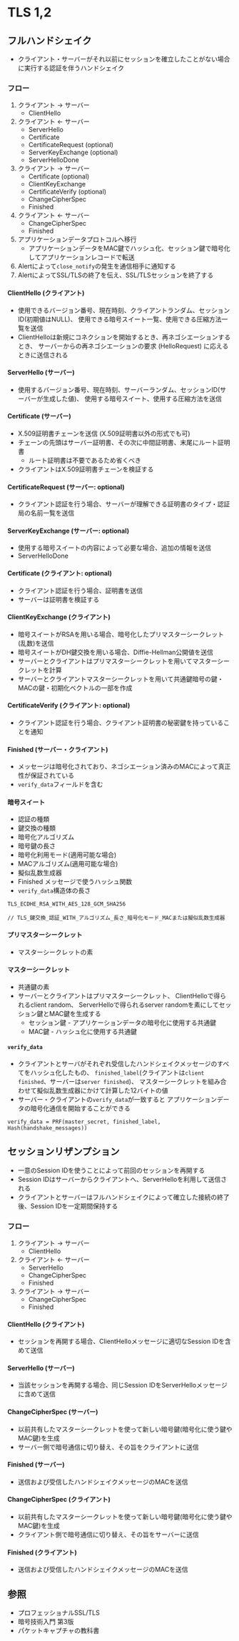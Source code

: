 # TLS 1,2
## フルハンドシェイク
- クライアント・サーバーがそれ以前にセッションを確立したことがない場合に実行する認証を伴うハンドシェイク

### フロー
1. クライアント -> サーバー
    - ClientHello
2. クライアント <- サーバー
    - ServerHello
    - Certificate
    - CertificateRequest (optional)
    - ServerKeyExchange (optional)
    - ServerHelloDone
3. クライアント -> サーバー
    - Certificate (optional)
    - ClientKeyExchange
    - CertificateVerify (optional)
    - ChangeCipherSpec
    - Finished
4. クライアント <- サーバー
    - ChangeCipherSpec
    - Finished
5. アプリケーションデータプロトコルへ移行
    - アプリケーションデータをMAC鍵でハッシュ化、セッション鍵で暗号化してアプリケーションレコードで転送
6. Alertによって`close_notify`の発生を通信相手に通知する
7. AlertによってSSL/TLSの終了を伝え、SSL/TLSセッションを終了する

#### ClientHello (クライアント)
- 使用できるバージョン番号、現在時刻、クライアントランダム、セッションID(初期値はNULL)、
  使用できる暗号スイート一覧、使用できる圧縮方法一覧を送信
- ClientHelloは新規にコネクションを開始するとき、再ネゴシエーションするとき、
  サーバーからの再ネゴシエーションの要求 (HelloRequest) に応えるときに送信される

#### ServerHello (サーバー)
- 使用するバージョン番号、現在時刻、サーバーランダム、セッションID(サーバーが生成した値)、
  使用する暗号スイート、使用する圧縮方法を送信

#### Certificate (サーバー)
- X.509証明書チェーンを送信 (X.509証明書以外の形式でも可)
- チェーンの先頭はサーバー証明書、その次に中間証明書、末尾にルート証明書
  - ルート証明書は不要であるため省くべき
- クライアントはX.509証明書チェーンを検証する

#### CertificateRequest (サーバー: optional)
- クライアント認証を行う場合、サーバーが理解できる証明書のタイプ・認証局の名前一覧を送信

#### ServerKeyExchange (サーバー: optional)
- 使用する暗号スイートの内容によって必要な場合、追加の情報を送信
- ServerHelloDone

#### Certificate (クライアント: optional)
- クライアント認証を行う場合、証明書を送信
- サーバーは証明書を検証する

#### ClientKeyExchange (クライアント)
- 暗号スイートがRSAを用いる場合、暗号化したプリマスターシークレット(乱数)を送信
- 暗号スイートがDH鍵交換を用いる場合、Diffie-Hellman公開値を送信
- サーバーとクライアントはプリマスターシークレットを用いてマスターシークレットを計算
- サーバーとクライアントマスターシークレットを用いて共通鍵暗号の鍵・MACの鍵・初期化ベクトルの一部を作成

#### CertificateVerify (クライアント: optional)
- クライアント認証を行う場合、クライアント証明書の秘密鍵を持っていることを通知

#### Finished (サーバー・クライアント)
- メッセージは暗号化されており、ネゴシエーション済みのMACによって真正性が保証されている
- `verify_data`フィールドを含む

#### 暗号スイート
- 認証の種類
- 鍵交換の種類
- 暗号化アルゴリズム
- 暗号鍵の長さ
- 暗号化利用モード(適用可能な場合)
- MACアルゴリズム(適用可能な場合)
- 擬似乱数生成器
- Finished メッセージで使うハッシュ関数
- `verify_data`構造体の長さ

```
TLS_ECDHE_RSA_WITH_AES_128_GCM_SHA256

// TLS_鍵交換_認証_WITH_アルゴリズム_長さ_暗号化モード_MACまたは擬似乱数生成器
```

#### プリマスターシークレット
- マスターシークレットの素

#### マスターシークレット
- 共通鍵の素
- サーバーとクライアントはプリマスターシークレット、
  ClientHelloで得られるclient random、
  ServerHelloで得られるserver randomを素にしてセッション鍵とMAC鍵を生成する
  - セッション鍵 - アプリケーションデータの暗号化に使用する共通鍵
  - MAC鍵 - ハッシュ化に使用する共通鍵

#### `verify_data`
- クライアントとサーバがそれぞれ受信したハンドシェイクメッセージのすべてをハッシュ化したもの、
  `finished_label`(クライアントは`client finished`、サーバーは`server finished`)、
  マスターシークレットを組み合わせて擬似乱数生成器にかけて計算した12バイトの値
- サーバー・クライアントの`verify_data`が一致すると
  アプリケーションデータの暗号化通信を開始することができる

```
verify_data = PRF(master_secret, finished_label, Hash(handshake_messages))
```

## セッションリザンプション
- 一意のSession IDを使うことによって前回のセッションを再開する
- Session IDはサーバーからクライアントへ、ServerHelloを利用して送信される
- クライアントとサーバーはフルハンドシェイクによって確立した接続の終了後、Session IDを一定期間保持する

### フロー
1. クライアント -> サーバー
    - ClientHello
2. クライアント <- サーバー
    - ServerHello
    - ChangeCipherSpec
    - Finished
3. クライアント -> サーバー
    - ChangeCipherSpec
    - Finished

#### ClientHello (クライアント)
- セッションを再開する場合、ClientHelloメッセージに適切なSession IDを含めて送信

#### ServerHello (サーバー)
- 当該セッションを再開する場合、同じSession IDをServerHelloメッセージに含めて送信

#### ChangeCipherSpec (サーバー)
- 以前共有したマスターシークレットを使って新しい暗号鍵(暗号化に使う鍵やMAC鍵)を生成
- サーバー側で暗号通信に切り替え、その旨をクライアントに送信

#### Finished (サーバー)
- 送信および受信したハンドシェイクメッセージのMACを送信

#### ChangeCipherSpec (クライアント)
- 以前共有したマスターシークレットを使って新しい暗号鍵(暗号化に使う鍵やMAC鍵)を生成
- クライアント側で暗号通信に切り替え、その旨をサーバーに送信

#### Finished (クライアント)
- 送信および受信したハンドシェイクメッセージのMACを送信

## 参照
- プロフェッショナルSSL/TLS
- 暗号技術入門 第3版
- パケットキャプチャの教科書
